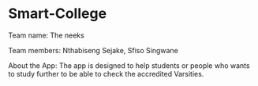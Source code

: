 # Smart-College

Team name: The neeks

Team members: Nthabiseng Sejake, Sfiso Singwane

About the App: The app is designed to help students or people who wants to study further to be able to check the accredited Varsities.  
